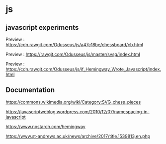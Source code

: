 # js

## javascript experiments

Preview : <https://cdn.rawgit.com/Odusseus/js/a47c18be/chessboard/cb.html>

Preview : <https://rawgit.com/Odusseus/js/master/svsg/index.html>

Preview : <https://cdn.rawgit.com/Odusseus/js/if_Hemingway_Wrote_Javascript/index.html>

## Documentation

<https://commons.wikimedia.org/wiki/Category:SVG_chess_pieces>

<https://javascriptweblog.wordpress.com/2010/12/07/namespacing-in-javascript>

<https://www.nostarch.com/hemingway>

<https://www.st-andrews.ac.uk/news/archive/2017/title,1539813,en.php>
